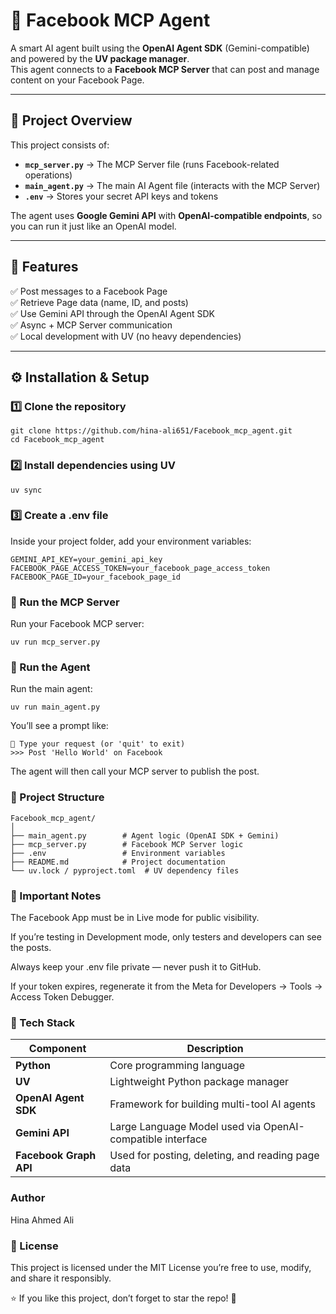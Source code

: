 # 🧠 Facebook MCP Agent

A smart AI agent built using the **OpenAI Agent SDK** (Gemini-compatible) and powered by the **UV package manager**.  
This agent connects to a **Facebook MCP Server** that can post and manage content on your Facebook Page.

---

## 🚀 Project Overview

This project consists of:
- **`mcp_server.py`** → The MCP Server file (runs Facebook-related operations)  
- **`main_agent.py`** → The main AI Agent file (interacts with the MCP Server)  
- **`.env`** → Stores your secret API keys and tokens  

The agent uses **Google Gemini API** with **OpenAI-compatible endpoints**, so you can run it just like an OpenAI model.

---

## 🧩 Features

✅ Post messages to a Facebook Page  
✅ Retrieve Page data (name, ID, and posts)  
✅ Use Gemini API through the OpenAI Agent SDK  
✅ Async + MCP Server communication  
✅ Local development with UV (no heavy dependencies)

---

## ⚙️ Installation & Setup

### 1️⃣ Clone the repository
```
git clone https://github.com/hina-ali651/Facebook_mcp_agent.git
cd Facebook_mcp_agent
```
### 2️⃣ Install dependencies using UV
```
uv sync
```
### 3️⃣ Create a .env file

Inside your project folder, add your environment variables:
```
GEMINI_API_KEY=your_gemini_api_key
FACEBOOK_PAGE_ACCESS_TOKEN=your_facebook_page_access_token
FACEBOOK_PAGE_ID=your_facebook_page_id
```
### 🧠 Run the MCP Server
Run your Facebook MCP server:

```
uv run mcp_server.py
```
### 🤖 Run the Agent
Run the main agent:
```
uv run main_agent.py
```
You’ll see a prompt like:
```
💬 Type your request (or 'quit' to exit)
>>> Post 'Hello World' on Facebook
```
The agent will then call your MCP server to publish the post.

### 🧱 Project Structure
```
Facebook_mcp_agent/
│
├── main_agent.py        # Agent logic (OpenAI SDK + Gemini)
├── mcp_server.py        # Facebook MCP Server logic
├── .env                 # Environment variables
├── README.md            # Project documentation
└── uv.lock / pyproject.toml  # UV dependency files
```
### 🔐 Important Notes
The Facebook App must be in Live mode for public visibility.

If you’re testing in Development mode, only testers and developers can see the posts.

Always keep your .env file private — never push it to GitHub.

If your token expires, regenerate it from the Meta for Developers → Tools → Access Token Debugger.

### 🧰 Tech Stack

| Component              | Description                                               |
| ---------------------- | --------------------------------------------------------- |
| **Python**             | Core programming language                                 |
| **UV**                 | Lightweight Python package manager                        |
| **OpenAI Agent SDK**   | Framework for building multi-tool AI agents               |
| **Gemini API**         | Large Language Model used via OpenAI-compatible interface |
| **Facebook Graph API** | Used for posting, deleting, and reading page data         |


### Author

Hina Ahmed Ali

### 📜 License

This project is licensed under the MIT License  you’re free to use, modify, and share it responsibly.

⭐ If you like this project, don’t forget to star the repo! 🌟

